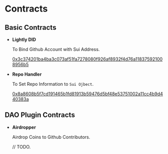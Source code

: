 # Contracts

## Basic Contracts

* **Lightly DID**

  To Bind Github Account with Sui Address.

  [0x3c374201ba4ba3c073af51fa7278080f926af8932f4d76a118375921008956b5](https://explorer.sui.io/object/0x3c374201ba4ba3c073af51fa7278080f926af8932f4d76a118375921008956b5?network=devnet)

* **Repo Handler**

  To Set Repo Information to `Sui Ojbect`.

  [0x8a8608b5f7cd191465b1fd81913b59476d5bf48e53751002a11cc4b9d440383a](https://explorer.sui.io/object/0x8a8608b5f7cd191465b1fd81913b59476d5bf48e53751002a11cc4b9d440383a?network=devnet)

## DAO Plugin Contracts

* **Airdropper**

  Airdrop Coins to Github Contributors.

  // TODO.